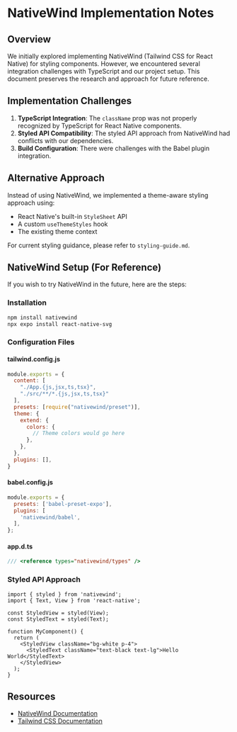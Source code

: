 # NativeWind Implementation Notes

## Overview

We initially explored implementing NativeWind (Tailwind CSS for React Native) for styling components. However, we encountered several integration challenges with TypeScript and our project setup. This document preserves the research and approach for future reference.

## Implementation Challenges

1. **TypeScript Integration**: The `className` prop was not properly recognized by TypeScript for React Native components.
2. **Styled API Compatibility**: The styled API approach from NativeWind had conflicts with our dependencies.
3. **Build Configuration**: There were challenges with the Babel plugin integration.

## Alternative Approach

Instead of using NativeWind, we implemented a theme-aware styling approach using:
- React Native's built-in `StyleSheet` API
- A custom `useThemeStyles` hook
- The existing theme context

For current styling guidance, please refer to `styling-guide.md`.

## NativeWind Setup (For Reference)

If you wish to try NativeWind in the future, here are the steps:

### Installation

```bash
npm install nativewind
npx expo install react-native-svg
```

### Configuration Files

#### tailwind.config.js
```js
module.exports = {
  content: [
    "./App.{js,jsx,ts,tsx}",
    "./src/**/*.{js,jsx,ts,tsx}"
  ],
  presets: [require("nativewind/preset")],
  theme: {
    extend: {
      colors: {
        // Theme colors would go here
      },
    },
  },
  plugins: [],
}
```

#### babel.config.js
```js
module.exports = {
  presets: ['babel-preset-expo'],
  plugins: [
    'nativewind/babel',
  ],
};
```

#### app.d.ts
```typescript
/// <reference types="nativewind/types" />
```

### Styled API Approach

```tsx
import { styled } from 'nativewind';
import { Text, View } from 'react-native';

const StyledView = styled(View);
const StyledText = styled(Text);

function MyComponent() {
  return (
    <StyledView className="bg-white p-4">
      <StyledText className="text-black text-lg">Hello World</StyledText>
    </StyledView>
  );
}
```

## Resources

- [NativeWind Documentation](https://www.nativewind.dev/)
- [Tailwind CSS Documentation](https://tailwindcss.com/docs) 